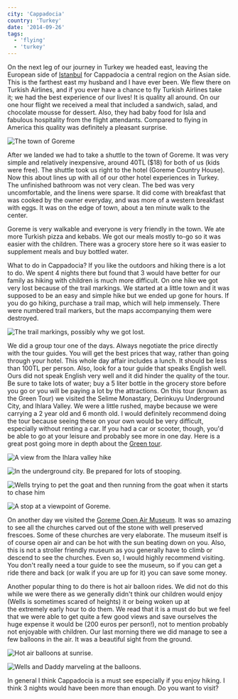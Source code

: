 ```yaml
---
city: 'Cappadocia'
country: 'Turkey'
date: '2014-09-26'
tags:
  - 'flying'
  - 'turkey'
---
```


On the next leg of our journey in Turkey we headed east, leaving the European side of [Istanbul](http://youngmodernmama.com/2014/09/traveling-abroad-istanbul/ 'Traveling Abroad: Istanbul') for Cappadocia a central region on the Asian side. This is the farthest east my husband and I have ever been. We flew there on Turkish Airlines, and if you ever have a chance to fly Turkish Airlines take it; we had the best experience of our lives! It is quality all around. On our one hour flight we received a meal that included a sandwich, salad, and chocolate mousse for dessert. Also, they had baby food for Isla and fabulous hospitality from the flight attendants. Compared to flying in America this quality was definitely a pleasant surprise.

![The town of Goreme](images/10313080_10100598776144804_6598000804829799730_n.jpg)

After we landed we had to take a shuttle to the town of Goreme. It was very simple and relatively inexpensive, around 40TL ($18) for both of us (kids were free). The shuttle took us right to the hotel (Goreme Country House). Now this about lines up with all of our other hotel experiences in Turkey. The unfinished bathroom was not very clean. The bed was very uncomfortable, and the linens were sparse. It did come with breakfast that was cooked by the owner everyday, and was more of a western breakfast with eggs. It was on the edge of town, about a ten minute walk to the center.

Goreme is very walkable and everyone is very friendly in the town. We ate more Turkish pizza and kebabs. We got our meals mostly to-go so it was easier with the children. There was a grocery store here so it was easier to supplement meals and buy bottled water.

What to do in Cappadocia? If you like the outdoors and hiking there is a lot to do. We spent 4 nights there but found that 3 would have better for our family as hiking with children is much more difficult. On one hike we got very lost because of the trail markings. We started at a little town and it was supposed to be an easy and simple hike but we ended up gone for hours. If you do go hiking, purchase a trail map, which will help immensely. There were numbered trail markers, but the maps accompanying them were destroyed.

![The trail markings, possibly why we got lost.](images/10172732_10100598778270544_5754662918121009237_n.jpg)

We did a group tour one of the days. Always negotiate the price directly with the tour guides. You will get the best prices that way, rather than going through your hotel. This whole day affair includes a lunch. It should be less than 100TL per person. Also, look for a tour guide that speaks English well. Ours did not speak English very well and it did hinder the quality of the tour. Be sure to take lots of water; buy a 5 liter bottle in the grocery store before you go or you will be paying a lot by the attractions. On this tour (known as the Green Tour) we visited the Selime Monastary, Derinkuyu Underground City, and Ihlara Valley. We were a little rushed, maybe because we were carrying a 2 year old and 6 month old. I would definitely recommend doing the tour because seeing these on your own would be very difficult, especially without renting a car. If you had a car or scooter, though, you'd be able to go at your leisure and probably see more in one day. Here is a great post going more in depth about the [Green tour](http://www.captivatingcappadocia.com/cappadocia-green-tour/).

![A view from the Ihlara valley hike](images/10262002_10100598776259574_3180028645688876147_n.jpg)

![In the underground city. Be prepared for lots of stooping. ](images/10156050_10100598778505074_2914887458776761477_n.jpg)

![Wells trying to pet the goat and then running from the goat when it starts to chase him](images/10330414_10100598777387314_2078254504481410886_n.jpg)

![A stop at a viewpoint of Goreme. ](images/1526413_10100598775206684_6131859495789296006_n.webp)

On another day we visited the [Goreme Open Air Museum](http://www.goreme.com/goreme-open-air-museum.php). It was so amazing to see all the churches carved out of the stone with well preserved frescoes. Some of these churches are very elaborate. The museum itself is of course open air and can be hot with the sun beating down on you. Also, this is not a stroller friendly museum as you generally have to climb or descend to see the churches. Even so, I would highly recommend visiting. You don't really need a tour guide to see the museum, so if you can get a ride there and back (or walk if you are up for it) you can save some money.

Another popular thing to do there is hot air balloon rides. We did not do this while we were there as we generally didn't think our children would enjoy (Wells is sometimes scared of heights) it or being woken up at the extremely early hour to do them. We read that it is a must do but we feel that we were able to get quite a few good views and save ourselves the huge expense it would be (200 euros per person!), not to mention probably not enjoyable with children. Our last morning there we did manage to see a few balloons in the air. It was a beautiful sight from the ground.

![Hot air balloons at sunrise. ](images/10314478_10100598774034034_8385185353349031970_n.webp)

![Wells and Daddy marveling at the balloons. ](images/10336720_10100598774088924_8780724000922145026_n.webp)

In general I think Cappadocia is a must see especially if you enjoy hiking. I think 3 nights would have been more than enough. Do you want to visit?
